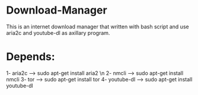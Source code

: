 # Download-Manager
This is an internet download manager that written with bash script and use aria2c and youtube-dl as axillary program.

# Depends:
1- aria2c --> sudo apt-get install aria2 \n
2- nmcli  --> sudo apt-get install nmcli
3- tor    --> sudo apt-get install tor
4- youtube-dl --> sudo apt-get install youtube-dl

